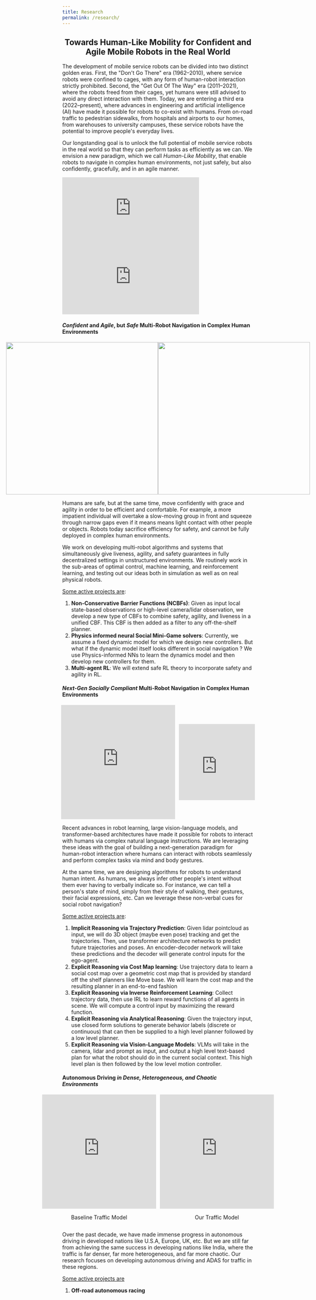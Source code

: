 ```yaml
---
title: Research
permalink: /research/
---
```


<!-- ### About us -->
<center> <h2>Towards Human-Like Mobility for Confident and Agile Mobile Robots in the Real World </h2> </center>

The development of mobile service robots can be divided into two distinct golden eras. First, the "Don't Go There" era (1962–2010), where service robots were confined to cages, with any form of human-robot interaction strictly prohibited. Second, the "Get Out Of The Way" era (2011–2021), where the robots freed from their cages, yet humans were still advised to avoid any direct interaction with them. Today, we are entering a third era (2022–present), where advances in engineering and artificial intelligence (AI) have made it possible for robots to co-exist with humans. From on-road traffic to pedestrian sidewalks, from hospitals and airports to our homes, from warehouses to university campuses, these service robots have the potential to improve people's everyday lives.

Our longstanding goal is to unlock the full potential of mobile service robots in the real world so that they can perform tasks as efficiently as we can. We envision a new paradigm, which we call *Human-Like Mobility*, that enable robots to navigate in complex human environments, not just safely, but also confidently, gracefully, and in an agile manner.

<!-- ### Research -->

<iframe width="360" height="180" src="https://www.youtube.com/embed/t4tkCCIGXRU?autoplay=1&mute=1&loop=1&playlist=t4tkCCIGXRU" title="" frameborder="0" allow="accelerometer; autoplay; clipboard-write; encrypted-media; gyroscope; picture-in-picture; web-share" referrerpolicy="strict-origin-when-cross-origin" allowfullscreen></iframe><iframe width="360" height="180" src="https://www.youtube.com/embed/0Zjmm31b1fI?autoplay=1&mute=1&loop=1&playlist=0Zjmm31b1fI" title="Rethinking Social Robot Navigation: Leveraging the Best of Two Worlds" frameborder="0" allow="accelerometer; autoplay; clipboard-write; encrypted-media; gyroscope; picture-in-picture; web-share" referrerpolicy="strict-origin-when-cross-origin" allowfullscreen></iframe>

<br>

#### *Confident* and *Agile*, but *Safe* Multi-Robot Navigation in Complex Human Environments

<div style="display: flex; justify-content: center;">
  <img src="https://maicbf.github.io/static/images/ours_trajectory_16_agents_empty_itr_06_fps_10_trailing_random.gif" width="400"/>
  <img src="https://maicbf.github.io/static/images/maze_2.gif" width="400"/>
</div>


Humans are safe, but at the same time, move confidently with grace and agility in order to be efficient and comfortable. For example, a more impatient individual will overtake a slow-moving group in front and squeeze through narrow gaps even if it means means light contact with other people or objects. Robots today sacrifice efficiency for safety, and cannot be fully deployed in complex human environments. <br>

We work on developing multi-robot algorithms and systems that simultaneously give liveness, agility, and safety guarantees in fully decentralized settings in unstructured environments. We routinely work in the sub-areas of optimal control, machine learning, and reinforcement learning, and testing out our ideas both in simulation as well as on real physical robots.

<u>Some active projects are</u>:
1. **Non-Conservative Barrier Functions (NCBFs)**: Given as input local state-based observations or high-level camera/lidar observation, we develop a new type of CBFs to combine safety, agility, and liveness in a unified CBF. This CBF is then added as a filter to any off-the-shelf planner.
2.	**Physics informed neural Social Mini-Game solvers**: Currently, we assume a fixed dynamic model for which we design new controllers. But what if the dynamic model itself looks different in social navigation ? We use Physics-informed NNs to learn the dynamics model and then develop new controllers for them.
3.	**Multi-agent RL**: We will extend safe RL theory to incorporate safety and agility in RL.


#### *Next-Gen Socially Compliant* Multi-Robot Navigation in Complex Human Environments
<div style="display: flex; justify-content: center; align-items: center; gap: 10px;">
<iframe src="https://myuva-my.sharepoint.com/personal/aar8xx_virginia_edu/_layouts/15/embed.aspx?UniqueId=c7857167-ecee-4acd-8902-6faab24f6b7c" width="600" height="300" frameborder="0" scrolling="no" allowfullscreen title="vlmreasoning"></iframe>
  <iframe src="https://myuva-my.sharepoint.com/personal/aar8xx_virginia_edu/_layouts/15/embed.aspx?UniqueId=f6e53a62-496d-4b5c-8673-cf3c7b37492e" width="200" height="200" frameborder="0" scrolling="no" allowfullscreen title="VLMVideo"></iframe>
</div>


Recent advances in robot learning, large vision-language models, and transformer-based architectures have made it possible for robots to interact with humans via complex natural language instructions. We are leveraging these ideas with the goal of building a next-generation paradigm for human-robot interaction where humans can interact with robots seamlessly and perform complex tasks via mind and body gestures.

At the same time, we are designing algorithms for robots to understand human intent. As humans, we always infer other people's intent without them ever having to verbally indicate so. For instance, we can tell a person's state of mind, simply from their style of walking, their gestures, their facial expressions, etc. Can we leverage these non-verbal cues for social robot navigation? 

<u>Some active projects are</u>:
1.	**Implicit Reasoning via Trajectory Prediction**: Given lidar pointcloud as input, we will do 3D object (maybe even pose) tracking and get the trajectories. Then, use transformer architecture networks to predict future trajectories and poses. An encoder-decoder network will take these predictions and the decoder will generate control inputs for the ego-agent.
2.	**Explicit Reasoning via Cost Map learning**: Use trajectory data to learn a social cost map over a geometric cost map that is provided by standard off the shelf planners like Move base. We will learn the cost map and the resulting planner in an end-to-end fashion
3.	**Explicit Reasoning via Inverse Reinforcement Learning**: Collect trajectory data, then use IRL to learn reward functions of all agents in scene. We will compute a control input by maximizing the reward function.
4.	**Explicit Reasoning via Analytical Reasoning**: Given the trajectory input, use closed form solutions to generate behavior labels (discrete or continuous) that can then be supplied to a high level planner followed by a low level planner.
5.	**Explicit Reasoning via Vision-Language Models**: VLMs will take in the camera, lidar and prompt as input, and output a high level text-based plan for what the robot should do in the current social context. This high level plan is then followed by the low level motion controller.


#### Autonomous Driving *in Dense, Heterogeneous, and Chaotic Environments*

<div style="display: flex; justify-content: center;">
  <div style="text-align: center; margin-right: 10px;">
    <iframe src="https://myuva-my.sharepoint.com/personal/aar8xx_virginia_edu/_layouts/15/embed.aspx?UniqueId=d1ae93c2-b86f-458f-a8ea-40a6e7b30dcc" width="300" height="300" frameborder="0" scrolling="no" allowfullscreen title="traffic-baseline"></iframe>
    <p>Baseline Traffic Model</p>
  </div>
  <div style="text-align: center;">
    <iframe src="https://myuva-my.sharepoint.com/personal/aar8xx_virginia_edu/_layouts/15/embed.aspx?UniqueId=eb856f66-1ffc-4957-b582-2bee4d26de0c" width="300" height="300" frameborder="0" scrolling="no" allowfullscreen title="traffic-ours"></iframe>
    <p>Our Traffic Model</p>
  </div>
</div>


Over the past decade, we have made immense progress in autonomous driving in developed nations like U.S.A, Europe, UK, etc. But we are still far from achieving the same success in developing nations like India, where the traffic is far denser, far more heterogeneous, and far more chaotic. Our research focuses on developing autonomous driving and ADAS for traffic in these regions.

<u>Some active projects are</u>
1. **Off-road autonomous racing**
